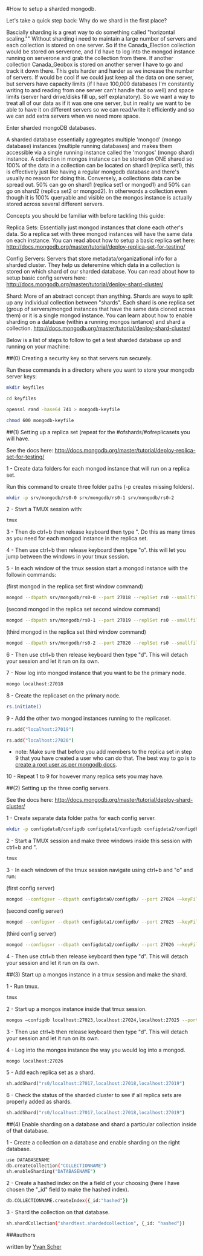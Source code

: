 #How to setup a sharded mongodb.

Let's take a quick step back: Why do we shard in the first place?

Bascially sharding is a great way to do something called "horizontal scaling."" Without sharding i need to maintain a large number of servers and each collection is stored on one server. So if the Canada_Election collection would be stored on serverone, and I'd have to log into the mongod instance running on serverone and grab the collection from there. If another collection Canada_Geobox is stored on another server I have to go and track it down there.  This gets harder and harder as we increase the number of servers. If would be cool if we could just keep all the data on one server, but servers have capacity limits (if I have 100,000 databases I'm constantly writing to and reading from one server can't handle that so well) and space limits (server hard drive/disks fill up, self explanatory). So we want a way to treat all of our data as if it was one one server, but in reality we want to be able to have it on different servers so we can read/write it efficiently and so we can add extra servers when we need more space.

Enter sharded mongoDB databases.

A sharded database essentially aggregates multiple 'mongod' (mongo database) instances (multiple running databases) and makes them accessible via a single running instance called the 'mongos' (mongo shard) instance. A collection in mongos instance can be stored on ONE shared so 100% of the data in a collection can be located on shard1 (replica set1), this is effectively just like having a regular mongodb database and there's usually no reason for doing this. Conversely, a collections data can be spread out. 50% can go on shard1 (replica set1 or mongod1) and 50% can go on shard2 (replica set2 or mongod2). In otherwords a collection even though it is 100% queryable and visible on the mongos instance is actually stored across several different servers. 

Concepts you should be familiar with before tackling this guide:

Replica Sets: Essentially just mongod instances that clone each other's data. So a replica set with three mongod instances will have the same data on each instance. You can read about how to setup a basic replica set here:
<a href="http://docs.mongodb.org/master/tutorial/deploy-replica-set-for-testing/">
http://docs.mongodb.org/master/tutorial/deploy-replica-set-for-testing/
</a>

Config Servers: Servers that store metadata/organizational info for a sharded cluster. They help us deteremine which data in a collection is stored on which shard of our sharded database. You can read about how to setup basic config servers here:
<a href="http://docs.mongodb.org/master/tutorial/deploy-shard-cluster/">
http://docs.mongodb.org/master/tutorial/deploy-shard-cluster/
</a>

Shard: More of an abstract concept than anything. Shards are ways to split up any individual collection between "shards". Each shard is one replica set (group of servers/mongod instances that have the same data cloned across them) or it is a single mongod instance. You can learn about how to enable sharding on a database (within a running mongos isntance) and shard a collection. 
<a href="http://docs.mongodb.org/master/tutorial/deploy-shard-cluster/">
http://docs.mongodb.org/master/tutorial/deploy-shard-cluster/
</a>

Below is a list of steps to follow to get a test sharded database up and running on your machine:


##(0) Creating a security key so that servers run securely.

Run these commands in a directory where you want to store your mongodb server keys:

```sh
mkdir keyfiles

cd keyfiles

openssl rand -base64 741 > mongodb-keyfile

chmod 600 mongodb-keyfile
```

##(1) Setting up a replica set (repeat for the #ofshards/#ofreplicasets you will have.

See the docs here: <a href="http://docs.mongodb.org/master/tutorial/deploy-replica-set-for-testing/">http://docs.mongodb.org/master/tutorial/deploy-replica-set-for-testing/</a>

1 - Create data folders for each mongod instance that will run on a replica set.

Run this command to create three folder paths (-p creates missing folders).

```sh
mkdir -p srv/mongodb/rs0-0 srv/mongodb/rs0-1 srv/mongodb/rs0-2
```

2 - Start a TMUX session with:

```sh
tmux
```

3 - Then do ctrl+b then release keyboard then type ". Do this as many times as you need for each mongod instance in the replica set.

4 - Then use ctrl+b then release keyboard then type "o". this will let you jump between the windows in your tmux session.

5 - In each window of the tmux session start a mongod instance with the followin commands:

(first mongod in the replica set first window command)

```sh
mongod --dbpath srv/mongodb/rs0-0 --port 27018 --replSet rs0 --smallfiles --oplogSize 128 -—keyFile keyfiles/mongodb-keyfile
```

(second mongod in the replica set second window command)

```sh
mongod --dbpath srv/mongodb/rs0-1 --port 27019 --replSet rs0 --smallfiles --oplogSize 128 -—keyFile keyfiles/mongodb-keyfile
```

(third mongod in the replica set third window command)

```sh
mongod --dbpath srv/mongodb/rs0-2 --port 27020 --replSet rs0 --smallfiles --oplogSize 128 -—keyFile keyfiles/mongodb-keyfile
```

6 - Then use ctrl+b then release keyboard then type "d". This will detach your session and let it run on its own.

7 - Now log into mongod instance that you want to be the primary node.

```sh
mongo localhost:27018
```

8 - Create the replicaset on the primary node.

```sh
rs.initiate()
```

9 - Add the other two mongod instances running to the replicaset.

```sh
rs.add("localhost:27019")
```

```sh
rs.add("localhost:27020")
```

* note:  Make sure that before you add members to the replica set in step 9 that you have created a user who can do that. The best way to go is to 
<a href="http://docs.mongodb.org/manual/tutorial/add-admin-user/">create a root user as per mongodb docs</a>.

10 - Repeat 1 to 9 for however many replica sets you may have.

##(2) Setting up the three config servers.

See the docs here: <a href="http://docs.mongodb.org/master/tutorial/deploy-shard-cluster/">http://docs.mongodb.org/master/tutorial/deploy-shard-cluster/</a>

1 - Create separate data folder paths for each config server.

```sh
mkdir -p configdata0/configdb configdata1/configdb configdata2/configdb
```

2 - Start a TMUX session and make three windows inside this session with ctrl+b and ".

```sh
tmux
```

3 - In each windown of the tmux session navigate using ctrl+b and "o" and run:

(first config server)

```sh
mongod --configsvr --dbpath configdata0/configdb/ --port 27024 -—keyFile keyfiles/mongodb-keyfile
```

(second config server)

```sh
mongod --configsvr --dbpath configdata1/configdb/ --port 27025 -—keyFile keyfiles/mongodb-keyfile
```

(third config server)

```sh
mongod --configsvr --dbpath configdata2/configdb/ --port 27026 -—keyFile keyfiles/mongodb-keyfile
```

4 - Then use ctrl+b then release keyboard then type "d". This will detach your session and let it run on its own.

##(3) Start up a mongos instance in a tmux session and make the shard.

1 - Run tmux.

```sh
tmux
```

2 - Start up a mongos instance inside that tmux session.

```sh
mongos —configdb localhost:27023,localhost:27024,localhost:27025 --port 27026
```

3 - Then use ctrl+b then release keyboard then type "d". This will detach your session and let it run on its own.

4 - Log into the mongos instance the way you would log into a mongod.

```sh
mongo localhost:27026
```

5 - Add each replica set as a shard.

```sh
sh.addShard("rs0/localhost:27017,localhost:27018,localhost:27019")
```

6 - Check the status of the sharded cluster to see if all replica sets are properly added as shards.

```sh
sh.addShard("rs0/localhost:27017,localhost:27018,localhost:27019")
```

##(4) Enable sharding on a database and shard a particular collection inside of that database.

1 - Create a collection on a database and enable sharding on the right database.

```sh
use DATABASENAME
db.createCollection("COLLECTIONNAME")
sh.enableSharding("DATABASENAME")
```

2 - Create a hashed index on the a field of your choosing (here I have chosen the "_id" field to make the hashed index).

```sh
db.COLLECTIONNAME.createIndex({_id:"hashed"})
```

3 - Shard the collection on that database.

```sh
sh.shardCollection("shardtest.shardedcollection", {_id: "hashed"})
```

###authors

written by <a href="https://github.com/yvan">Yvan Scher</a>
